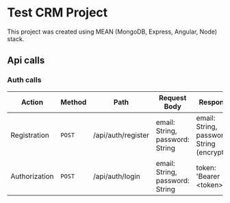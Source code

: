 # Test CRM Project

This project was created using MEAN (MongoDB, Express, Angular, Node) stack.

## Api calls

### Auth calls

Action | Method | Path | Request Body | Response
--- | --- | --- | --- | ---
Registration | `POST` | /api/auth/register | email: String, password: String | email: String, password: String (encrypted)
Authorization | `POST` | /api/auth/login | email: String, password: String | token: 'Bearer \<token\>'